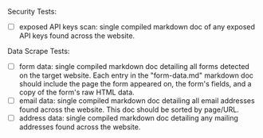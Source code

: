 Security Tests:

- [ ] exposed API keys scan: single compiled markdown doc of any exposed API keys found across the website.

Data Scrape Tests:

- [ ] form data: single compiled markdown doc detailing all forms detected on the target website. Each entry in the "form-data.md" markdown doc should include the page the form appeared on, the form's fields, and a copy of the form's raw HTML data.
- [ ] email data: single compiled markdown doc detailing all email addresses found across the website. This doc should be sorted by page/URL.
- [ ] address data: single compiled markdown doc detailing any mailing addresses found across the website.